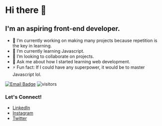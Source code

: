 # Hi there 👋

## I'm an aspiring front-end developer.

- 🔭 I’m currently working on making many projects because repetition is the key in learning.
- 🌱 I’m currently learning Javascript.
- 👯 I’m looking to collaborate on projects.
- 💬 Ask me about how I started learning web development.
- ⚡ Fun fact: If I could have any superpower, it would be to master Javascript lol.
<!-- - 😄 Pronouns: He/His
- 🤔 I’m looking for help with ... -->

[![Email Badge](https://img.shields.io/badge/-Email-c14438?style=flat-square&logo=Gmail&logoColor=white&link=mailto:rptoyhacao@gmail.com)](mailto:rptoyhacao@gmail.com)
![visitors](https://visitor-badge.laobi.icu/badge?page_id=rontoyhacao)

### Let's Connect!
- [LinkedIn](https://www.linkedin.com/in/rontoyhacao)
- [Instagram](https://www.instagram.com/rontoyhacao/)
- [Twitter](https://twitter.com/rontoyhacao)
<!-- <img align="right" src="https://github-readme-stats.vercel.app/api?username=rontoyhacao&show_icons=true&hide_border=true"> -->

<!--
**rontoyhacao/rontoyhacao** is a ✨ _special_ ✨ repository because its `README.md` (this file) appears on your GitHub profile.


-->
